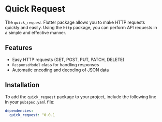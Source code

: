 # Quick Request

The `quick_request` Flutter package allows you to make HTTP requests quickly and easily. Using the `http` package, you can perform API requests in a simple and effective manner.

## Features

- Easy HTTP requests (GET, POST, PUT, PATCH, DELETE)
- `ResponseModel` class for handling responses
- Automatic encoding and decoding of JSON data

## Installation

To add the `quick_request` package to your project, include the following line in your `pubspec.yaml` file:

```yaml
dependencies:
  quick_request: ^0.0.1
